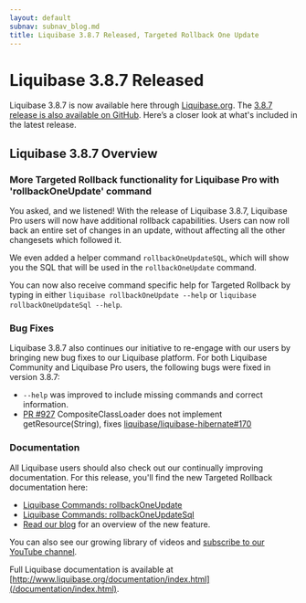 ```yaml
---
layout: default
subnav: subnav_blog.md
title: Liquibase 3.8.7 Released, Targeted Rollback One Update
---
```


# Liquibase 3.8.7 Released

Liquibase 3.8.7 is now available here through [Liquibase.org](https://download.liquibase.org/). The [3.8.7 release is also available on GitHub](https://github.com/liquibase/liquibase/releases/). Here’s a closer look at what's included in the latest release.

## Liquibase 3.8.7 Overview

### More Targeted Rollback functionality for Liquibase Pro with 'rollbackOneUpdate' command
You asked, and we listened! With the release of Liquibase 3.8.7, Liquibase Pro users will now have additional rollback capabilities. Users can now roll back an entire set of changes in an update, without 
affecting all the other changesets which followed it. 

We even added a helper command `rollbackOneUpdateSQL`, which will show you the SQL that will be used in the `rollbackOneUpdate` command.

You can now also receive command specific help for Targeted Rollback by typing in either
`liquibase rollbackOneUpdate --help` or 
`liquibase rollbackOneUpdateSql --help`.

### Bug Fixes
Liquibase 3.8.7 also continues our initiative to re-engage with our users by bringing new bug fixes to our Liquibase platform. For both Liquibase 
Community and Liquibase Pro users, the following bugs were fixed in version 3.8.7:

- `--help` was improved to include missing commands and correct information.
- [PR #927](https://github.com/liquibase/liquibase/pull/927) CompositeClassLoader does not implement getResource(String), fixes [liquibase/liquibase-hibernate#170](https://github.com/liquibase/liquibase-hibernate/issues/170)


### Documentation
All Liquibase users should also check out our continually improving documentation. For this release, you'll find the new Targeted Rollback documentation here:
- [Liquibase Commands: rollbackOneUpdate](/documentation/rollbackoneupdate.html)
- [Liquibase Commands: rollbackOneUpdateSql](/documentation/rollbackoneupdatesql.html)
- [Read our blog](/2020/02/rollback-one-update.html) for an overview of the new feature.

You can also see our growing library of videos and [subscribe to our YouTube channel](https://www.youtube.com/channel/UC5qMsRjObu685rTBq0PJX8w?).

Full Liquibase documentation is available at [http://www.liquibase.org/documentation/index.html](/documentation/index.html).
